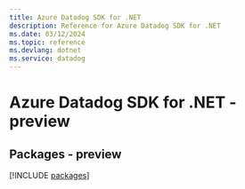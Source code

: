 ```yaml
---
title: Azure Datadog SDK for .NET
description: Reference for Azure Datadog SDK for .NET
ms.date: 03/12/2024
ms.topic: reference
ms.devlang: dotnet
ms.service: datadog
---
```

# Azure Datadog SDK for .NET - preview
## Packages - preview
[!INCLUDE [packages](datadog-index.md)]
